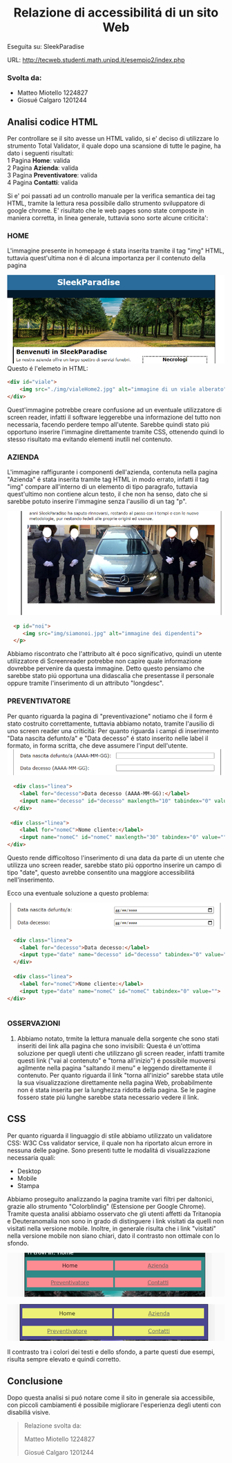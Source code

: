 # <center> Relazione di accessibilitá di un sito Web

 

Eseguita su: SleekParadise 

URL: http://tecweb.studenti.math.unipd.it/esempio2/index.php



### Svolta da: 
 - Matteo Miotello 1224827
 - Giosué Calgaro 1201244


## Analisi codice HTML  
  Per controllare se il sito avesse un HTML valido, si e' deciso di utilizzare lo strumento Total Validator, il quale dopo una scansione di tutte le pagine, ha dato i seguenti risultati:   
  1 Pagina **Home**: valida  
  2 Pagina **Azienda**: valida  
  3 Pagina **Preventivatore**: valida     
  4 Pagina **Contatti**: valida     

  Si e' poi passati ad un controllo manuale per la verifica semantica dei tag HTML, tramite la lettura resa possibile dallo strumento sviluppatore di google chrome. E' risultato che le web pages sono state composte in maniera corretta, in linea generale, tuttavia sono sorte alcune criticita': 

### HOME
L'immagine presente in homepage é stata inserita tramite il tag "img" HTML, tuttavia quest'ultima non é di alcuna importanza per il contenuto della pagina 

![image](Images/sfondovialealberato.png) 
Questo é l'elemeto in HTML:
``` HTML
<div id="viale">
    <img src="./img/vialeHome2.jpg" alt="immagine di un viale alberato">
</div>
```
Quest'immagine potrebbe creare confusione ad un eventuale utilizzatore di screen reader, infatti il software leggerebbe una informazione del tutto non necessaria, facendo perdere tempo all'utente.
Sarebbe quindi stato piú opportuno inserire l'immagine direttamente tramite CSS, ottenendo quindi lo stesso risultato ma evitando elementi inutili nel contenuto.
 
### AZIENDA  
  L'immagine raffigurante i componenti dell'azienda, contenuta nella pagina "Azienda" é stata inserita tramite tag HTML in modo errato, infatti il tag "img" compare all'interno di un elemento di tipo paragrafo, tuttavia quest'ultimo non contiene alcun testo, il che non ha senso, dato che si sarebbe potuto inserire l'immagine senza l'ausilio di un tag "p".

  ![image](Images/immagineazienda.png)

  ``` HTML
    <p id="noi">
       <img src="img/siamonoi.jpg" alt="immagine dei dipendenti">
    </p>
```

  Abbiamo riscontrato che l'attributo alt é poco significativo, quindi un utente utilizzatore di Screenreader potrebbe non capire quale informazione dovrebbe pervenire da questa immagine. Detto questo pensiamo che sarebbe stato piú opportuna una didascalia che presentasse il personale oppure tramite l'inserimento di un attributo "longdesc".


### PREVENTIVATORE  
Per quanto riguarda la pagina di "preventivazione" notiamo che il form é stato costruito correttamente, tuttavia abbiamo notato, tramite l'ausilio di uno screen reader una criticitá:
Per quanto riguarda i campi di inserimento "Data nascita defunto/a" e "Data decesso" é stato inserito nelle label il formato, in forma scritta, che deve assumere l'input dell'utente.
![image](Images/form.png)

  ``` HTML
    <div class="linea">
      <label for="decesso">Data decesso (AAAA-MM-GG):</label>
      <input name="decesso" id="decesso" maxlength="10" tabindex="0" value="">
    </div>

   <div class="linea">
      <label for="nomeC">Nome cliente:</label>
      <input name="nomeC" id="nomeC" maxlength="30" tabindex="0" value="">
  </div>
```

Questo rende difficoltoso l'inserimento di una data da parte di un utente che utilizza uno screen reader, sarebbe stato piú opportno inserire un campo di tipo "date", questo avrebbe consentito una maggiore accessibilitá nell'inserimento.

Ecco una eventuale soluzione a questo problema:

![image](Images/formcorretto.png)
  ``` HTML
    <div class="linea">
      <label for="decesso">Data decesso:</label>
      <input type="date" name="decesso" id="decesso" tabindex="0" value="">
    </div>

    <div class="linea">
      <label for="nomeC">Nome cliente:</label>
      <input type="date" name="nomeC" id="nomeC" tabindex="0" value="">
  </div>
    
``` 

### OSSERVAZIONI 
1. Abbiamo notato, trmite la lettura manuale della sorgente che sono stati inseriti dei link alla pagina che sono invisibili:
Questa é un'ottima soluzione per quegli utenti che utilizzano gli screen reader, infatti tramite questi link ("vai al contenuto" e "torna all'inizio") é possibile muoversi agilmente nella pagina "saltando il menu" e leggendo direttamente il contenuto. 
Per quanto riguarda il link "torna all'inizio" sarebbe stata utile la sua visualizzazione direttamente nella pagina Web, probabilmente non é stata inserita per la lunghezza ridotta della pagina. Se le pagine fossero state piú lunghe sarebbe stata necessario vedere il link.

## CSS
Per quanto riguarda il linguaggio di stile abbiamo utilizzato un validatore CSS:
W3C Css validator service, il quale non ha riportato alcun errore in nessuna delle pagine. 
Sono presenti tutte le modalitá di visualizzazione necessaria quali:
- Desktop
- Mobile 
- Stampa

Abbiamo proseguito analizzando la pagina tramite vari filtri per daltonici, grazie allo strumento "Colorblindig" (Estensione per Google Chrome). 
Tramite questa analisi abbiamo osservato che gli utenti affetti da Tritanopia e Deuteranomalia non sono in grado di distinguere i link visitati da quelli non visitati nella versione mobile.
Inoltre, in generale risulta che i link "visitati" nella versione mobile non siano chiari, dato il contrasto non ottimale con lo sfondo.

![image](Images/meun.png)

![image](Images/menu.png)

Il contrasto tra i colori dei testi e dello sfondo, a parte questi due esempi, risulta sempre elevato e quindi corretto.
## Conclusione

Dopo questa analisi si puó notare come il sito in generale sia accessibile, con piccoli cambiamenti é possibile migliorare l'esperienza degli utenti con disabiliá visive.


> Relazione svolta da:
> 
> Matteo Miotello 1224827
> 
> Giosué Calgaro 1201244
